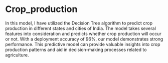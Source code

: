 # Crop_production

In this model, I have utilized the Decision Tree algorithm to predict crop production in different states and cities of India. The model takes several features into consideration and predicts whether crop production will occur or not. With a deployment accuracy of 96%, our model demonstrates strong performance. This predictive model can provide valuable insights into crop production patterns and aid in decision-making processes related to agriculture.

